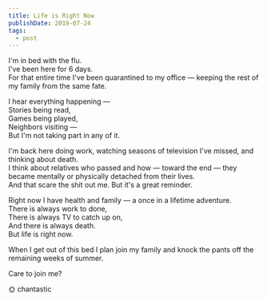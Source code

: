 ```yaml
---
title: Life is Right Now
publishDate: 2019-07-24
tags:
  - post
---
```


I'm in bed with the flu.  
I've been here for 6 days.  
For that entire time I've been quarantined to my office — keeping the rest of my family from the same fate.

I hear everything happening —  
Stories being read,  
Games being played,  
Neighbors visiting —  
But I'm not taking part in any of it.

I'm back here doing work, watching seasons of television I've missed, and thinking about death.  
I think about relatives who passed and how — toward the end — they became mentally or physically detached from their lives.  
And that scare the shit out me.
But it's a great reminder.

Right now I have health and family — a once in a lifetime adventure.  
There is always work to done,  
There is always TV to catch up on,  
And there is always death.  
But life is right now.

When I get out of this bed I plan join my family and knock the pants off the remaining weeks of summer.

Care to join me?

🌞 chantastic
